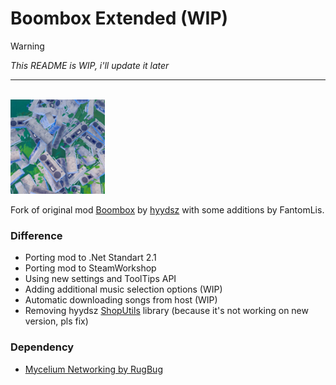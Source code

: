 # Boombox Extended (WIP)
> [!WARNING]
> *This README is WIP, i'll update it later*<br/>
-----
<br/>
<img src="https://github.com/FantomLis/BoomboxExtended/blob/master/Resources/test_icon.png" width="30%" style="margin: auto, 0"/>

Fork of original mod [Boombox](https://github.com/hyydsz/Boombox) by [hyydsz](https://github.com/hyydsz/) with some additions by FantomLis.

### Difference 
- Porting mod to .Net Standart 2.1
- Porting mod to SteamWorkshop
- Using new settings and ToolTips API
- Adding additional music selection options (WIP)
- Automatic downloading songs from host (WIP)
- Removing hyydsz [ShopUtils](https://github.com/hyydsz/ContentWarningShopUtils) library (because it's not working on new version, pls fix)

### Dependency
- [Mycelium Networking by RugBug](https://github.com/RugbugRedfern/Mycelium-Networking-For-Content-Warning)
